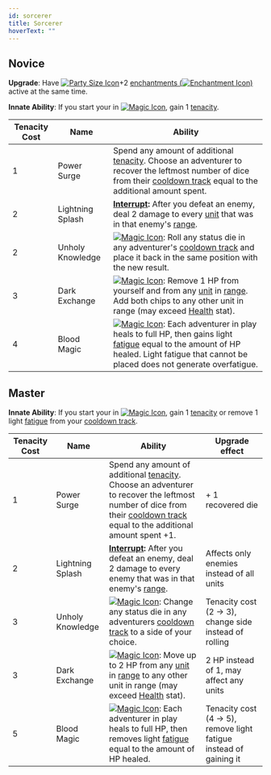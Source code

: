 ```yaml
---
id: sorcerer
title: Sorcerer
hoverText: ""
---
```


## Novice

**Upgrade**: Have [<img src="/icons/party-size.svg" alt="Party Size Icon" class="icon-svg" />](/docs/glossary/party-size)+2 [enchantments (<img src="/icons/enchantment.svg" alt="Enchantment Icon" class="icon-svg" />)](/docs/items/types/enchantment) active at the same time.

**Innate Ability**: If you start your in [<img src="/icons/magic.svg" alt="Magic Icon" class="icon-svg" />](/docs/battle-forms/magic), gain 1 [tenacity](/docs/glossary/tenacity).

| Tenacity Cost | Name             | Ability                                                                                                                                                                                                                                                                                         |
| ------------- | ---------------- | ----------------------------------------------------------------------------------------------------------------------------------------------------------------------------------------------------------------------------------------------------------------------------------------------- |
| 1             | Power Surge      | Spend any amount of additional [tenacity](/docs/glossary/tenacity). Choose an adventurer to recover the leftmost number of dice from their [cooldown track](/docs/glossary/cooldown-track) equal to the additional amount spent.                                                                |
| 2             | Lightning Splash | **[Interrupt](/docs/glossary/interrupt):** After you defeat an enemy, deal 2 damage to every [unit](/docs/glossary/unit) that was in that enemy's [range](/docs/glossary/range).                                                                                                                |
| 2             | Unholy Knowledge | [<img src="/icons/magic.svg" alt="Magic Icon" class="icon-svg" />](/docs/battle-forms/magic): Roll any status die in any adventurer's [cooldown track](/docs/glossary/cooldown-track) and place it back in the same position with the new result.                                               |
| 3             | Dark Exchange    | [<img src="/icons/magic.svg" alt="Magic Icon" class="icon-svg" />](/docs/battle-forms/magic): Remove 1 HP from yourself and from any [unit](/docs/glossary/unit) in [range](/docs/glossary/range). Add both chips to any other unit in range (may exceed [Health](/docs/stats/health) stat).    |
| 4             | Blood Magic      | [<img src="/icons/magic.svg" alt="Magic Icon" class="icon-svg" />](/docs/battle-forms/magic): Each adventurer in play heals to full HP, then gains light [fatigue](/docs/glossary/fatigue) equal to the amount of HP healed. Light fatigue that cannot be placed does not generate overfatigue. |

## Master

**Innate Ability**: If you start your in [<img src="/icons/magic.svg" alt="Magic Icon" class="icon-svg" />](/docs/battle-forms/magic), gain 1 [tenacity](/docs/glossary/tenacity) or remove 1 light [fatigue](/docs/glossary/fatigue) from your [cooldown track](/docs/glossary/cooldown-track).

| Tenacity Cost | Name             | Ability                                                                                                                                                                                                                                                        | Upgrade effect                                                    |
| ------------- | ---------------- | -------------------------------------------------------------------------------------------------------------------------------------------------------------------------------------------------------------------------------------------------------------- | ----------------------------------------------------------------- |
| 1             | Power Surge      | Spend any amount of additional [tenacity](/docs/glossary/tenacity). Choose an adventurer to recover the leftmost number of dice from their [cooldown track](/docs/glossary/cooldown-track) equal to the additional amount spent +1.                            | + 1 recovered die                                                 |
| 2             | Lightning Splash | **[Interrupt](/docs/glossary/interrupt):** After you defeat an enemy, deal 2 damage to every enemy that was in that enemy's [range](/docs/glossary/range).                                                                                                     | Affects only enemies instead of all units                         |
| 3             | Unholy Knowledge | [<img src="/icons/magic.svg" alt="Magic Icon" class="icon-svg" />](/docs/battle-forms/magic): Change any status die in any adventurers [cooldown track](/docs/glossary/cooldown-track) to a side of your choice.                                               | Tenacity cost (2 → 3), change side instead of rolling             |
| 3             | Dark Exchange    | [<img src="/icons/magic.svg" alt="Magic Icon" class="icon-svg" />](/docs/battle-forms/magic): Move up to 2 HP from any [unit](/docs/glossary/unit) in [range](/docs/glossary/range) to any other unit in range (may exceed [Health](/docs/stats/health) stat). | 2 HP instead of 1, may affect any units                           |
| 5             | Blood Magic      | [<img src="/icons/magic.svg" alt="Magic Icon" class="icon-svg" />](/docs/battle-forms/magic): Each adventurer in play heals to full HP, then removes light [fatigue](/docs/glossary/fatigue) equal to the amount of HP healed.                                 | Tenacity cost (4 → 5), remove light fatigue instead of gaining it |
